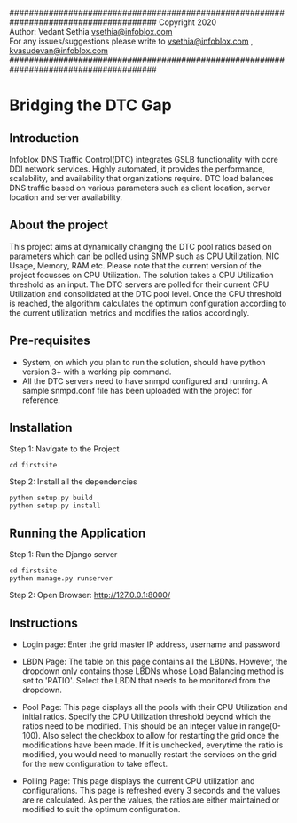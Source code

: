 ######################################################################################
                                  Copyright 2020                                            
                      Author: Vedant Sethia <vsethia@infoblox.com>                         
  For any issues/suggestions please write to vsethia@infoblox.com , kvasudevan@infoblox.com           
######################################################################################

# Bridging the DTC Gap

## Introduction

Infoblox DNS Traffic Control(DTC) integrates GSLB functionality with core DDI network services.
Highly automated, it provides the performance, scalability, and availability that organizations require.
DTC load balances DNS traffic based on various parameters such as client location, server location and server availability.

## About the project

This project aims at dynamically changing the DTC pool ratios based on parameters which can be polled using 
SNMP such as CPU Utilization, NIC Usage, Memory, RAM etc. 
Please note that the current version of the project focusses on CPU Utilization.
The solution takes a CPU Utilization threshold as an input. The DTC servers are polled for their current CPU Utilization and consolidated at the DTC pool level. Once the CPU threshold is reached, the algorithm calculates the optimum configuration according to the current utilization metrics and modifies the ratios accordingly.

## Pre-requisites

 - System, on which you plan to run the solution, should have python version 3+ with a working pip command.
 - All the DTC servers need to have snmpd configured and running.
A sample snmpd.conf file has been uploaded with the project for reference.

## Installation

Step 1: Navigate to the Project

	cd firstsite

Step 2: Install all the dependencies

	python setup.py build
	python setup.py install

## Running the Application

Step 1: Run the Django server

	cd firstsite
	python manage.py runserver

Step 2: Open Browser: http://127.0.0.1:8000/

## Instructions

 - Login page:
   Enter the grid master IP address, username and password

 - LBDN Page:
   The table on this page contains all the LBDNs. However, the dropdown only contains those LBDNs whose Load Balancing method is set to 'RATIO'. Select the LBDN that needs to be monitored from the dropdown.

 - Pool Page:
   This page displays all the pools with their CPU Utilization and initial ratios. 
Specify the CPU Utilization threshold beyond which the ratios need to be modified. This should be an integer value in range(0-100). 
Also select the checkbox to allow for restarting the grid once the modifications have been made. If it is unchecked, everytime the ratio is modified, you would need to manually restart the services on the grid for the new configuration to take effect.

 - Polling Page:
   This page displays the current CPU utilization and configurations. This page is refreshed every 3 seconds and the values are re calculated. As per the values, the ratios are either maintained or modified to suit the optimum configuration.
